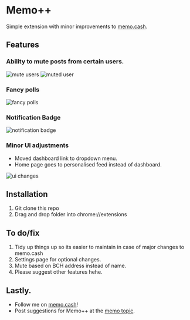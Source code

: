 # Memo++
Simple extension with minor improvements to [memo.cash](https://memo.cash/profile/1HezZbHLhd6fcKs1ytUxDjSF3mcUdHiUeL).

## Features
### Ability to mute posts from certain users.
![mute users](https://i.imgur.com/RYc3QRg.png)
![muted user](https://i.imgur.com/vjrgpKh.png)
### Fancy polls
![fancy polls](https://i.imgur.com/QOVtCDj.png)
### Notification Badge
![notification badge](https://i.imgur.com/VHy8vch.png)
### Minor UI adjustments
+ Moved dashboard link to dropdown menu.
+ Home page goes to personalised feed instead of dashboard.

![ui changes](https://i.imgur.com/H4TN2SL.png)

## Installation
1. Git clone this repo
2. Drag and drop folder into chrome://extensions

## To do/fix
1. Tidy up things up so its easier to maintain in case of major changes to memo.cash
2. Settings page for optional changes.
3. Mute based on BCH address instead of name. 
4. Please suggest other features hehe.

## Lastly.
+ Follow me on [memo.cash](https://memo.cash/profile/1HezZbHLhd6fcKs1ytUxDjSF3mcUdHiUeL)!
+ Post suggestions for Memo++ at the [memo topic](https://memo.cash/topic/memo).
